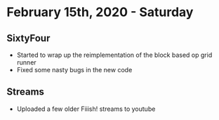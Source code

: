 ---
---

# February 15th, 2020 - Saturday


## SixtyFour
- Started to wrap up the reimplementation of the block based op grid runner
- Fixed some nasty bugs in the new code

## Streams
- Uploaded a few older Fiiish! streams to youtube

